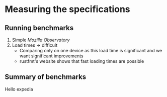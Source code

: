 # Measuring the specifications

## Running benchmarks
1. Simple _Mozilla Observatory_
2. Load times -> difficult
      * Comparing only on one device as this load time is significant and we want significant improvements
      * rustfmt's website shows that fast loading times are possible

## Summary of benchmarks

Hello
expedia